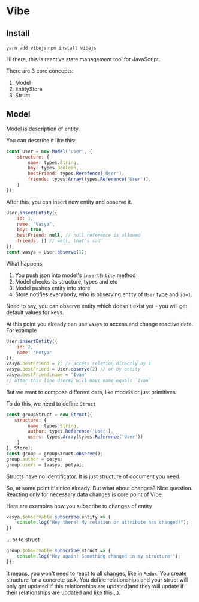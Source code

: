# Vibe

## Install

`yarn add vibejs`
`npm install vibejs`

Hi there, this is reactive state management tool for JavaScript.

There are 3 core concepts:
1) Model
2) EntityStore
3) Struct

## Model

Model is description of entity.

You can describe it like this:
```js
const User = new Model('User', {
    structure: {
        name: types.String,
        boy: types.Boolean,
        bestFriend: types.Rerefence('User'),
        friends: types.Array(types.Reference('User')),
    }
});
```

After this, you can insert new entity and observe it.

```js
User.insertEntity({
    id: 1,
    name: "Vasya",
    boy: true,
    bestFriend: null, // null reference is allowed
    friends: [] // well, that's sad     
});
const vasya = User.observe(1);
```

What happens:
1) You push json into model's `insertEntity` method
2) Model checks its structure, types and etc
3) Model pushes entity into store
4) Store notifies everybody, who is observing entity of `User` type and `id=1`.

Need to say, you can observe entity which doesn't exist yet - you will get default values for keys.

At this point you already can use `vasya` to access and change reactive data. For example

```js
User.insertEntity({
    id: 2,
    name: "Petya"
});
vasya.bestFriend = 2; // access relation directly by i
vasya.bestFriend = User.observe(2) // or by entity
vasya.bestFriend.name = "Ivan"
// after this line User#2 will have name equals `Ivan`
```

But we want to compose different data, like models or just primitives.

To do this, we need to define `Struct`

```js
const groupStruct = new Struct({
   structure: {
        name: types.String,
        author: types.Reference('User'),
        users: types.Array(types.Reference('User'))
    } 
}, Store);
const group = groupStruct.observe();
group.author = petya;
group.users = [vasya, petya];
```

Structs have no identificator. It is just structure of document you need.

So, at some point it's nice already.
But what about changes? Nice question. Reacting only for necessary data changes is core point of Vibe. 

Here are examples how you subscribe to changes of entity
```js
vasya.$observable.subscribe(entity => {
    console.log("Hey there! My relation or attribute has changed!");
})
```

... or to struct
```js
group.$observable.subscribe(struct => {
    console.log("Hey again! Something changed in my structure!");
});
```

It means, you won't need to react to all changes, like in `Redux`.
You create structure for a concrete task. You define relationships and your struct will only get updated if this relationships are updated(and they will update if their relationships are updated and like this...).


